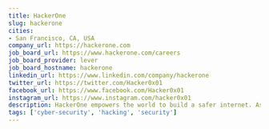 ```yaml
---
title: HackerOne
slug: hackerone
cities:
- San Francisco, CA, USA
company_url: https://hackerone.com
job_board_url: https://www.hackerone.com/careers
job_board_provider: lever
job_board_hostname: hackerone
linkedin_url: https://www.linkedin.com/company/hackerone
twitter_url: https://twitter.com/Hacker0x01
facebook_url: https://www.facebook.com/Hacker0x01
instagram_url: https://www.instagram.com/hacker0x01
description: HackerOne empowers the world to build a safer internet. As the world’s trusted hacker-powered security platform, HackerOne gives organizations access to the largest community of hackers on the planet. Armed with the most robust database of vulnerability trends and industry benchmarks, the hacker community mitigates cyber risk by searching, finding, and safely reporting real-world security weaknesses for organizations across all industries and attack surfaces.
tags: ['cyber-security', 'hacking', 'security']
---
```

